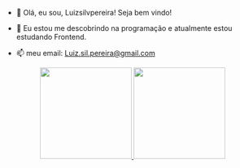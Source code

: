 - 👋 Olá, eu sou, Luizsilvpereira! Seja bem vindo! 

- 👀 Eu estou me descobrindo na programação e atualmente estou estudando Frontend.
- 📫 meu email: Luiz.sil.pereira@gmail.com

<div align="center">
  <a href="https://github.com/Luizsilvpereira">
  <img height="180em" src="https://github-readme-stats.vercel.app/api?username=Luizsilvpereira&show_icons=true&theme=dark&include_all_commits=true&count_private=true"/>
  <img height="180em" src="https://github-readme-stats.vercel.app/api/top-langs/?username=Luizsilvpereira&layout=compact&langs_count=7&theme=dark"/>
</div>
